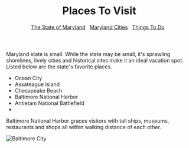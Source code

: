 <!DOCUTYPE html>
<html lang= "en"   
  <head>
     <meta charset= "UTF-8">
     <link rel="stysheet" href="css/style.css">
  </head>
  <body>
  <header>
     <h1> Places To Visit</h1>
     <nav>
         <a href="index.html">The State of Maryland</a> &nbsp
         <a href="index.html">Maryland Cities</a> &nbsp
         <a href="index.html">Things To Do</a> &nbsp
     </nav>
  </header>
     <main>
  <section>
        <p> Maryland state is small. While the state may be small, it's sprawling shorelines, lively cities and historical sites make it an ideal vacation spot. Listed below are the state's favorite places.</p>
 <ul> <li> Ocean City </li>
      <li> Assateague Island </li>
      <li> Chesapeake Beach </li>
      <li> Baltimore National Harbor </li>
      <li> Antietam National Battlefield <li>
 </ul>
   <aside>
       <p> Baltimore National Harbor graces visitors with tall ships, museums, restaurants and shops all within walking distance of each other.</p>
       <img src="https://images.unsplash.com/photos/vKvH2fUM65.jpg" alt="Baltimore City">
   </aside>
  </section>
  </body>
   
   
